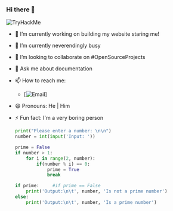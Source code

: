 ### Hi there 👋

<!--
**thomasthaddeus/thomasthaddeus** is a ✨ _special_ ✨ repository because its `README.md` (this file) appears on your GitHub profile.
-->
<img src="https://tryhackme-badges.s3.amazonaws.com/thaddeus.r.thoma.png" alt="TryHackMe">

- 🔭 I’m currently working on building my website staring me!
- 🌱 I’m currently neverendingly busy
- 👯 I’m looking to collaborate on #OpenSourceProjects
- 💬 Ask me about documentation
- 📫 How to reach me:
  - [![![Email](mailto:thomasthaddeus@cityuniversity.org)](https://user-images.githubusercontent.com/92204097/198655718-ab18cb79-c196-4c26-af00-6275e398c73b.png)]
                      
- 😄 Pronouns: He | Him
- ⚡ Fun fact: I'm a very boring person

  ```py
  print("Please enter a number: \n\n")
  number = int(input('Input: '))

  prime = False
  if number > 1:
      for i in range(2, number):
          if(number % i) == 0:
              prime = True
              break

  if prime: 	#if prime == False
      print('Output:\n\t', number, 'Is not a prime number')
  else:
      print('Output:\n\t', number, 'Is a prime number')
  ```

